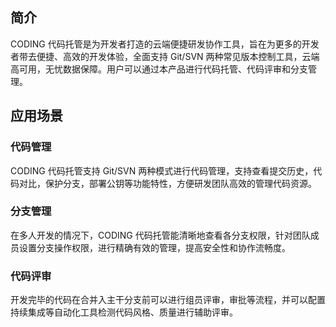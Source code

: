 ## 简介
CODING 代码托管是为开发者打造的云端便捷研发协作工具，旨在为更多的开发者带去便捷、高效的开发体验，全面支持 Git/SVN 两种常见版本控制工具，云端高可用，无忧数据保障。用户可以通过本产品进行代码托管、代码评审和分支管理。

## 应用场景
### 代码管理
CODING 代码托管支持 Git/SVN 两种模式进行代码管理，支持查看提交历史，代码对比，保护分支，部署公钥等功能特性，方便研发团队高效的管理代码资源。

### 分支管理
在多人开发的情况下，CODING 代码托管能清晰地查看各分支权限，针对团队成员设置分支操作权限，进行精确有效的管理，提高安全性和协作流畅度。

### 代码评审
开发完毕的代码在合并入主干分支前可以进行组员评审，审批等流程，并可以配置持续集成等自动化工具检测代码风格、质量进行辅助评审。
